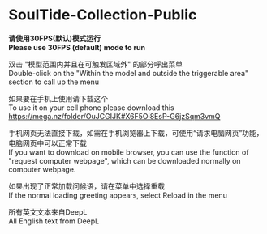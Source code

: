 # SoulTide-Collection-Public
**请使用30FPS(默认)模式运行**  
**Please use 30FPS (default) mode to run**  


双击 "模型范围内并且在可触发区域外" 的部分呼出菜单  
Double-click on the "Within the model and outside the triggerable area" section to call up the menu

如果要在手机上使用请下载这个  
To use it on your cell phone please download this  
https://mega.nz/folder/OuJCGIJK#X6F5Oi8EsP-G6jzSqm3vmQ  

手机网页无法直接下载，如需在手机浏览器上下载，可使用“请求电脑网页”功能，电脑网页中可以正常下载  
If you want to download on mobile browser, you can use the function of "request computer webpage", which can be downloaded normally on computer webpage.  

如果出现了正常加载问候语，请在菜单中选择重载  
If the normal loading greeting appears, select Reload in the menu  

所有英文文本来自DeepL  
All English text from DeepL  
